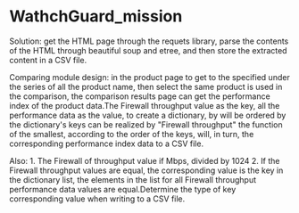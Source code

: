 # WathchGuard_mission
Solution: get the HTML page through the requets library, parse the contents of the HTML through beautiful soup and etree, and then store the extracted content in a CSV file.



Comparing module design: in the product page to get to the specified under the series of all the product name, then select the same product is used in the comparison, the comparison results page can get the performance index of the product data.The Firewall throughput value as the key, all the performance data as the value, to create a dictionary, by will be ordered by the dictionary's keys can be realized by "Firewall throughput" the function of the smallest, according to the order of the keys, will, in turn, the corresponding performance index data to a CSV file.

Also: 
	1. The Firewall of throughput value if Mbps, divided by 1024 
	2. If the Firewall throughput values are equal, the corresponding value is the key in the dictionary list, the elements in the list for all Firewall throughput performance data values are equal.Determine the type of key corresponding value when writing to a CSV file.
